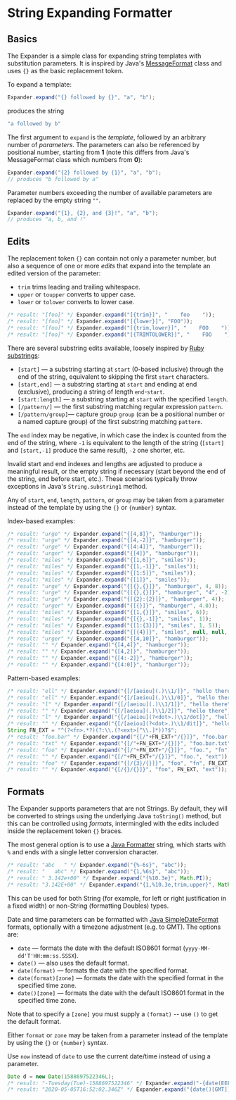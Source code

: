 String Expanding Formatter
==========================

## Basics

The Expander is a simple class for expanding string templates with substitution parameters. It is inspired by Java's [MessageFormat](https://docs.oracle.com/javase/8/docs/api/java/text/MessageFormat.html) class and uses `{}` as the basic replacement token.

To expand a template:

```java
Expander.expand("{} followed by {}", "a", "b");
```

produces the string

```java
"a followed by b"
```

The first argument to `expand` is the _template_, followed by an arbitrary number of _parameters_. The parameters can also be referenced by positional number, starting from **1** (note this differs from Java's MessageFormat class which numbers from **0**):

```java
Expander.expand("{2} followed by {1}", "a", "b");
// produces "b followed by a"
```

Parameter numbers exceeding the number of available parameters are replaced by the empty string `""`.

```java
Expander.expand("{1}, {2}, and {3}!", "a", "b");
// produces "a, b, and !"
```

## Edits

The replacement token `{}` can contain not only a parameter number, but also a sequence of one or more _edits_ that expand into the template an edited version of the parameter:

* `trim` trims leading and trailing whitespace.
* `upper` or `toupper` converts to upper case.
* `lower` or `tolower` converts to lower case.

```java
/* result: "[foo]" */ Expander.expand("[{trim}]", "    foo    "));
/* result: "[foo]" */ Expander.expand("[{lower}]", "FOO"));
/* result: "[foo]" */ Expander.expand("[{trim,lower}]", "    FOO    "));
/* result: "[foo]" */ Expander.expand("[{TRIMTOLOWER}]", "    FOO    "));
```

There are several substring edits available, loosely inspired by [Ruby substrings](https://ruby-doc.org/core-2.4.0/String.html#method-i-5B-5D):

* `[start]` &mdash; a substring starting at `start` (0-based inclusive) through the end of the string, equivalent to skipping the first `start` characters.
* `[start,end]` &mdash;  a substring starting at `start` and ending at end (exclusive), producing a string of length `end`-`start`.
* `[start:length]` &mdash; a substring starting at `start` with the specified `length`.
* `[/pattern/]` &mdash; the first substring matching regular expression `pattern`.
* `[/pattern/group]`&mdash; capture group `group` (can be a positional number or a named capture group) of the first substring matching `pattern`.

The `end` index may be negative, in which case the index is counted from the end of the string, where `-1` is equivalent to the length of the string (`[start]` and `[start,-1]` produce the same result), `-2` one shorter, etc.

Invalid start and end indexes and lengths are adjusted to produce a meaningful result, or the empty string if necessary (start beyond the end of the string, end before start, etc.). These scenarios typically throw exceptions in Java's `String.substring1` method.

Any of `start`, `end`, `length`, `pattern`, or `group` may be taken from a parameter instead of the template by using the `{}` or `{number}` syntax.

Index-based examples:

```java
/* result: "urge" */ Expander.expand("{[4,8]}", "hamburger"));
/* result: "urge" */ Expander.expand("{[4,-2]}", "hamburger"));
/* result: "urge" */ Expander.expand("{[4:4]}", "hamburger"));
/* result: "urger" */ Expander.expand("{[4]}", "hamburger"));
/* result: "miles" */ Expander.expand("{[1,6]}", "smiles"));
/* result: "miles" */ Expander.expand("{[1,-1]}", "smiles"));
/* result: "miles" */ Expander.expand("{[1:5]}", "smiles"));
/* result: "miles" */ Expander.expand("{[1]}", "smiles"));
/* result: "urge" */ Expander.expand("{[{},{}]}", "hamburger", 4, 8));
/* result: "urge" */ Expander.expand("{[{},{}]}", "hamburger", "4", -2));
/* result: "urge" */ Expander.expand("{[{2}:{2}]}", "hamburger", 4));
/* result: "urger" */ Expander.expand("{[{}]}", "hamburger", 4.0));
/* result: "miles" */ Expander.expand("{[1,{}]}", "smiles", 6));
/* result: "miles" */ Expander.expand("{[{},-1]}", "smiles", 1));
/* result: "miles" */ Expander.expand("{[1:{3}]}", "smiles", 1, 5));
/* result: "miles" */ Expander.expand("{[{4}]}", "smiles", null, null, 1));
/* result: "urger" */ Expander.expand("{[4,10]}", "hamburger"));
/* result: "" */ Expander.expand("{[4,4]}", "hamburger"));
/* result: "" */ Expander.expand("{[4,2]}", "hamburger"));
/* result: "" */ Expander.expand("{[4:-2]}", "hamburger"));
/* result: "" */ Expander.expand("{[4:0]}", "hamburger"));
```

Pattern-based examples:

```java
/* result: "ell" */ Expander.expand("{[/[aeiou](.)\\1/]}", "hello there"));
/* result: "ell" */ Expander.expand("{[/[aeiou](.)\\1/0]}", "hello there"));
/* result: "l" */ Expander.expand("{[/[aeiou](.)\\1/1]}", "hello there"));
/* result: "" */ Expander.expand("{[/[aeiou](.)\\1/2]}", "hello there"));
/* result: "l" */ Expander.expand("{[/[aeiou](?<dot>.)\\1/dot]}", "hello there"));
/* result: "" */ Expander.expand("{[/[aeiou](?<dot>.)\\1/dit]}", "hello there"));
String FN_EXT = "^(?<fn>.*?)(?:\\.(?<ext>[^\\.]*))?$";
/* result: "foo.bar" */ Expander.expand("{[/"+FN_EXT+"/{}]}", "foo.bar.txt", "fn"));
/* result: "txt" */ Expander.expand("{[/"+FN_EXT+"/{}]}", "foo.bar.txt", "ext"));
/* result: "foo" */ Expander.expand("{[/"+FN_EXT+"/{}]}", "foo.", "fn"));
/* result: "" */ Expander.expand("{[/"+FN_EXT+"/{}]}", "foo.", "ext"));
/* result: "foo" */ Expander.expand("{[/{3}/{}]}", "foo", "fn", FN_EXT));
/* result: "" */ Expander.expand("{[/{}/{}]}", "foo", FN_EXT, "ext"));
```

## Formats

The Expander supports parameters that are not Strings. By default, they will be converted to strings using the underlying Java `toString()` method, but this can be controlled using _formats_, intermingled with the edits included inside the replacement token `{}` braces.

The most general option is to use a [Java Formatter](https://docs.oracle.com/javase/8/docs/api/java/util/Formatter.html) string, which starts with `%` and ends with a single letter conversion character.

```java
/* result: "abc   " */ Expander.expand("{%-6s}", "abc"));
/* result: "   abc" */ Expander.expand("{1,%6s}", "abc"));
/* result: " 3.142e+00" */ Expander.expand("{%10.3e}", Math.PI));
/* result: "3.142E+00" */ Expander.expand("{1,%10.3e,trim,upper}", Math.PI));
```

This can be used for both String (for example, for left or right justification in a fixed width) or non-String (formatting Doubles) types.

Date and time parameters can be formatted with [Java SimpleDateFormat](https://docs.oracle.com/javase/8/docs/api/java/text/SimpleDateFormat.html) formats, optionally with a timezone adjustment (e.g. to GMT). The options are:

* `date` &mdash; formats the date with the default ISO8601 format (`yyyy-MM-dd'T'HH:mm:ss.SSSX`).
* `date()` &mdash; also uses the default format.
* `date(format)` &mdash; formats the date with the specified format.
* `date(format)[zone]` &mdash; formats the date with the specified format in the specified time zone.
* `date()[zone]` &mdash; formats the date with the default ISO8601 format in the specified time zone.

Note that to specify a `[zone]` you must supply a `(format)` -- use `()` to get the default format.

Either `format` or `zone` may be taken from a parameter instead of the template by using the `{}` or `{number}` syntax.

Use `now` instead of `date` to use the current date/time instead of using a parameter.

```java
Date d = new Date(1588697522346L);
/* result: "-Tuesday(Tue)-1588697522346" */ Expander.expand("-{date(EEEE'('E'\\)')}-{%d}", d, d.getTime()));
/* result: "2020-05-05T16:52:02.346Z" */ Expander.expand("{date()[GMT]}", d));
```

